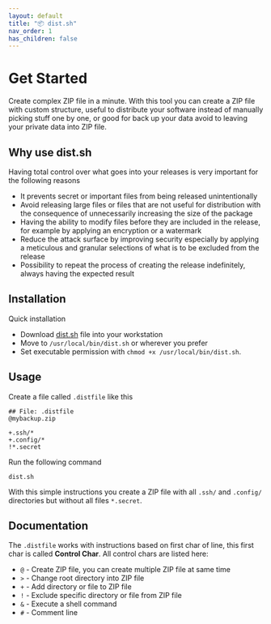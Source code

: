 ```yaml
---
layout: default
title: "📦 dist.sh"
nav_order: 1
has_children: false
---
```


# Get Started

Create complex ZIP file in a minute. With this tool you can create a ZIP file with custom structure, useful to distribute your software instead of manually picking stuff one by one, or good for back up your data avoid to leaving your private data into ZIP file.

## Why use dist.sh

Having total control over what goes into your releases is very important for the following reasons

- It prevents secret or important files from being released unintentionally
- Avoid releasing large files or files that are not useful for distribution with the consequence of unnecessarily increasing the size of the package
- Having the ability to modify files before they are included in the release, for example by applying an encryption or a watermark
- Reduce the attack surface by improving security especially by applying a meticulous and granular selections of what is to be excluded from the release
- Possibility to repeat the process of creating the release indefinitely, always having the expected result

## Installation

Quick installation

- Download [dist.sh](https://raw.githubusercontent.com/javanile/dist.sh/master/dist.sh) file into your workstation 
- Move to `/usr/local/bin/dist.sh` or wherever you prefer
- Set executable permission with `chmod +x /usr/local/bin/dist.sh`.

## Usage

Create a file called `.distfile` like this

```
## File: .distfile
@mybackup.zip

+.ssh/*
+.config/*
!*.secret
```

Run the following command

```shell
dist.sh
```

With this simple instructions you create a ZIP file with all `.ssh/` and `.config/` directories but without all files `*.secret`.

## Documentation

The `.distfile` works with instructions based on first char of line, this first char is called **Control Char**. All control chars are listed here:

- `@` - Create ZIP file, you can create multiple ZIP file at same time
- `>` - Change root directory into ZIP file
- `+` - Add directory or file to ZIP file
- `!` - Exclude specific directory or file from ZIP file
- `&` - Execute a shell command
- `#` - Comment line
